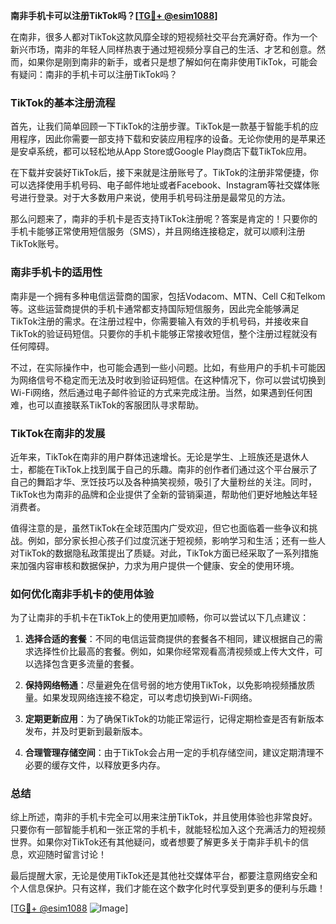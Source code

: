 **南非手机卡可以注册TikTok吗？[[TG💪+ @esim1088](https://t.me/s/esim1088)]**

在南非，很多人都对TikTok这款风靡全球的短视频社交平台充满好奇。作为一个新兴市场，南非的年轻人同样热衷于通过短视频分享自己的生活、才艺和创意。然而，如果你是刚到南非的新手，或者只是想了解如何在南非使用TikTok，可能会有疑问：南非的手机卡可以注册TikTok吗？

### TikTok的基本注册流程

首先，让我们简单回顾一下TikTok的注册步骤。TikTok是一款基于智能手机的应用程序，因此你需要一部支持下载和安装应用程序的设备。无论你使用的是苹果还是安卓系统，都可以轻松地从App Store或Google Play商店下载TikTok应用。

在下载并安装好TikTok后，接下来就是注册账号了。TikTok的注册非常便捷，你可以选择使用手机号码、电子邮件地址或者Facebook、Instagram等社交媒体账号进行登录。对于大多数用户来说，使用手机号码注册是最常见的方法。

那么问题来了，南非的手机卡是否支持TikTok注册呢？答案是肯定的！只要你的手机卡能够正常使用短信服务（SMS），并且网络连接稳定，就可以顺利注册TikTok账号。

### 南非手机卡的适用性

南非是一个拥有多种电信运营商的国家，包括Vodacom、MTN、Cell C和Telkom等。这些运营商提供的手机卡通常都支持国际短信服务，因此完全能够满足TikTok注册的需求。在注册过程中，你需要输入有效的手机号码，并接收来自TikTok的验证码短信。只要你的手机卡能够正常接收短信，整个注册过程就没有任何障碍。

不过，在实际操作中，也可能会遇到一些小问题。比如，有些用户的手机卡可能因为网络信号不稳定而无法及时收到验证码短信。在这种情况下，你可以尝试切换到Wi-Fi网络，然后通过电子邮件验证的方式来完成注册。当然，如果遇到任何困难，也可以直接联系TikTok的客服团队寻求帮助。

### TikTok在南非的发展

近年来，TikTok在南非的用户群体迅速增长。无论是学生、上班族还是退休人士，都能在TikTok上找到属于自己的乐趣。南非的创作者们通过这个平台展示了自己的舞蹈才华、烹饪技巧以及各种搞笑视频，吸引了大量粉丝的关注。同时，TikTok也为南非的品牌和企业提供了全新的营销渠道，帮助他们更好地触达年轻消费者。

值得注意的是，虽然TikTok在全球范围内广受欢迎，但它也面临着一些争议和挑战。例如，部分家长担心孩子们过度沉迷于短视频，影响学习和生活；还有一些人对TikTok的数据隐私政策提出了质疑。对此，TikTok方面已经采取了一系列措施来加强内容审核和数据保护，力求为用户提供一个健康、安全的使用环境。

### 如何优化南非手机卡的使用体验

为了让南非的手机卡在TikTok上的使用更加顺畅，你可以尝试以下几点建议：

1. **选择合适的套餐**：不同的电信运营商提供的套餐各不相同，建议根据自己的需求选择性价比最高的套餐。例如，如果你经常观看高清视频或上传大文件，可以选择包含更多流量的套餐。

2. **保持网络畅通**：尽量避免在信号弱的地方使用TikTok，以免影响视频播放质量。如果发现网络连接不稳定，可以考虑切换到Wi-Fi网络。

3. **定期更新应用**：为了确保TikTok的功能正常运行，记得定期检查是否有新版本发布，并及时更新到最新版本。

4. **合理管理存储空间**：由于TikTok会占用一定的手机存储空间，建议定期清理不必要的缓存文件，以释放更多内存。

### 总结

综上所述，南非的手机卡完全可以用来注册TikTok，并且使用体验也非常良好。只要你有一部智能手机和一张正常的手机卡，就能轻松加入这个充满活力的短视频世界。如果你对TikTok还有其他疑问，或者想要了解更多关于南非手机卡的信息，欢迎随时留言讨论！

最后提醒大家，无论是使用TikTok还是其他社交媒体平台，都要注意网络安全和个人信息保护。只有这样，我们才能在这个数字化时代享受到更多的便利与乐趣！

[[TG💪+ @esim1088](https://t.me/s/esim1088) ![Image](https://i.postimg.cc/4NQfJmqS/Snipaste-2025-05-13-00-14-12.png)]